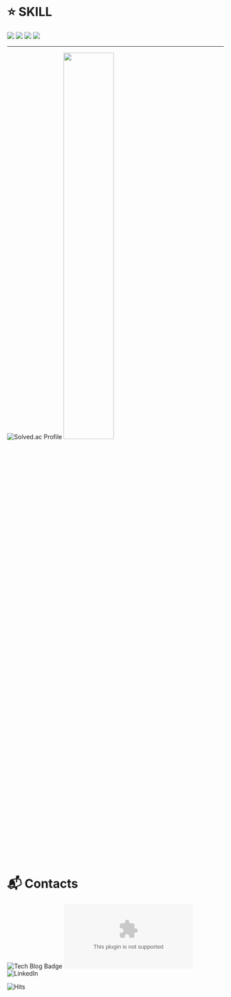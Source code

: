 # ⭐ **SKILL**

<img src="https://img.shields.io/badge/Python-#3776AB?style=for-the-badge&logo=Python&logoColor=white">
<img src="https://img.shields.io/badge/mysql-4479A1?style=for-the-badge&logo=mysql&logoColor=white">
<img src="https://img.shields.io/badge/pandas-150458?style=for-the-badge&logo=pandas&logoColor=white">
<img src="https://img.shields.io/badge/numpy-013243?style=for-the-badge&logo=numpy&logoColor=white">



---
![Solved.ac Profile](http://mazassumnida.wtf/api/v2/generate_badge?boj=su9130) <a href="https://github.com/anuraghazra/github-readme-stats">
<img src="https://github-readme-stats.vercel.app/api?username=darkhairlove&show_icons=true&theme=material-palenight&hide_border=true&bg_color=20232a&icon_color=E3E3E3A8&text_color=fff&title_color=918FE0&count_private=true" width=48% />
</a>
# :mailbox_with_mail: Contacts
![Tech Blog Badge](http://img.shields.io/badge/-Tech%20blog-black?style=flat-square&logo=github&link=https://darkhairlove.github.io/)
![Gmail Badge](mailto:suqkr12@gmail.com)
![LinkedIn](https://img.shields.io/badge/LinkedIn-Sujin%20Park-blue?style=for-the-badge&logo=linkedin)


![Hits](https://hits.seeyoufarm.com/api/count/incr/badge.svg?url=https%3A%2F%2Fgithub.com%2Fdarkhairlove&count_bg=%23F499FF&title_bg=%23555555&icon=github.svg&icon_color=%23E7E7E7&title=hits&edge_flat=false)
